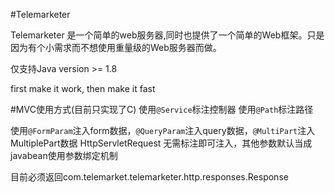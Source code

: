 #Telemarketer

Telemarketer 是一个简单的web服务器,同时也提供了一个简单的Web框架。只是因为有个小需求而不想使用重量级的Web服务器而做。

仅支持Java version >= 1.8

first make it work, then make it fast

#MVC使用方式(目前只实现了C)
使用`@Service`标注控制器
使用`@Path`标注路径

使用`@FormParam`注入form数据，`@QueryParam`注入query数据，`@MultiPart`注入MultiplePart数据
HttpServletRequest 无需标注即可注入，其他参数默认当成javabean使用参数绑定机制

目前必须返回com.telemarket.telemarketer.http.responses.Response
